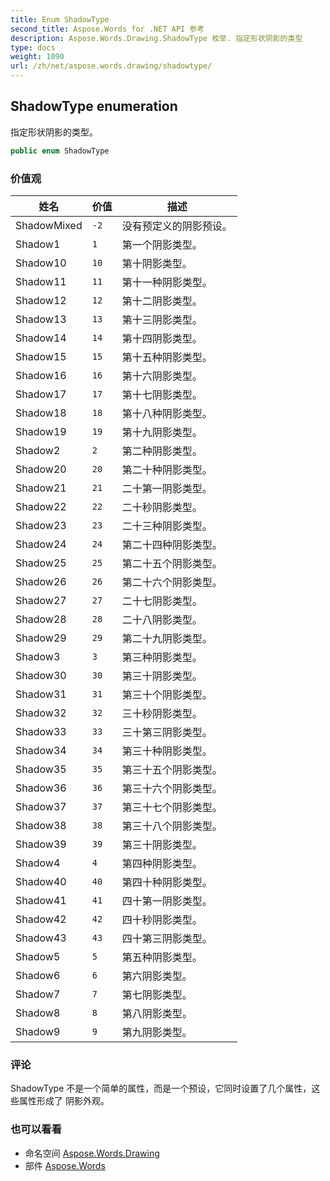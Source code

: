 ```yaml
---
title: Enum ShadowType
second_title: Aspose.Words for .NET API 参考
description: Aspose.Words.Drawing.ShadowType 枚举. 指定形状阴影的类型
type: docs
weight: 1090
url: /zh/net/aspose.words.drawing/shadowtype/
---
```

## ShadowType enumeration

指定形状阴影的类型。

```csharp
public enum ShadowType
```

### 价值观

| 姓名 | 价值 | 描述 |
| --- | --- | --- |
| ShadowMixed | `-2` | 没有预定义的阴影预设。 |
| Shadow1 | `1` | 第一个阴影类型。 |
| Shadow10 | `10` | 第十阴影类型。 |
| Shadow11 | `11` | 第十一种阴影类型。 |
| Shadow12 | `12` | 第十二阴影类型。 |
| Shadow13 | `13` | 第十三阴影类型。 |
| Shadow14 | `14` | 第十四阴影类型。 |
| Shadow15 | `15` | 第十五种阴影类型。 |
| Shadow16 | `16` | 第十六阴影类型。 |
| Shadow17 | `17` | 第十七阴影类型。 |
| Shadow18 | `18` | 第十八种阴影类型。 |
| Shadow19 | `19` | 第十九阴影类型。 |
| Shadow2 | `2` | 第二种阴影类型。 |
| Shadow20 | `20` | 第二十种阴影类型。 |
| Shadow21 | `21` | 二十第一阴影类型。 |
| Shadow22 | `22` | 二十秒阴影类型。 |
| Shadow23 | `23` | 二十三种阴影类型。 |
| Shadow24 | `24` | 第二十四种阴影类型。 |
| Shadow25 | `25` | 第二十五个阴影类型。 |
| Shadow26 | `26` | 第二十六个阴影类型。 |
| Shadow27 | `27` | 二十七阴影类型。 |
| Shadow28 | `28` | 二十八阴影类型。 |
| Shadow29 | `29` | 第二十九阴影类型。 |
| Shadow3 | `3` | 第三种阴影类型。 |
| Shadow30 | `30` | 第三十阴影类型。 |
| Shadow31 | `31` | 第三十个阴影类型。 |
| Shadow32 | `32` | 三十秒阴影类型。 |
| Shadow33 | `33` | 三十第三阴影类型。 |
| Shadow34 | `34` | 第三十种阴影类型。 |
| Shadow35 | `35` | 第三十五个阴影类型。 |
| Shadow36 | `36` | 第三十六个阴影类型。 |
| Shadow37 | `37` | 第三十七个阴影类型。 |
| Shadow38 | `38` | 第三十八个阴影类型。 |
| Shadow39 | `39` | 第三十阴影类型。 |
| Shadow4 | `4` | 第四种阴影类型。 |
| Shadow40 | `40` | 第四十种阴影类型。 |
| Shadow41 | `41` | 四十第一阴影类型。 |
| Shadow42 | `42` | 四十秒阴影类型。 |
| Shadow43 | `43` | 四十第三阴影类型。 |
| Shadow5 | `5` | 第五种阴影类型。 |
| Shadow6 | `6` | 第六阴影类型。 |
| Shadow7 | `7` | 第七阴影类型。 |
| Shadow8 | `8` | 第八阴影类型。 |
| Shadow9 | `9` | 第九阴影类型。 |

### 评论

ShadowType 不是一个简单的属性，而是一个预设，它同时设置了几个属性，这些属性形成了 阴影外观。

### 也可以看看

* 命名空间 [Aspose.Words.Drawing](../../aspose.words.drawing/)
* 部件 [Aspose.Words](../../)


